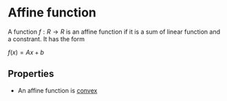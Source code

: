# Affine function

A function $f: R \rightarrow R$ is an affine function if it is a sum of linear function and a constrant. It has the form 

$f(x) = Ax + b$ 

## Properties

* An affine function is [convex](./convex_function.md) 
